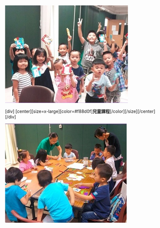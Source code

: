 ![](childrens1.jpg)

[div]
[center][size=x-large][color=#f88d0f]**兒童課程**[/color][/size][/center][/div]

![](childrens2.jpg)

